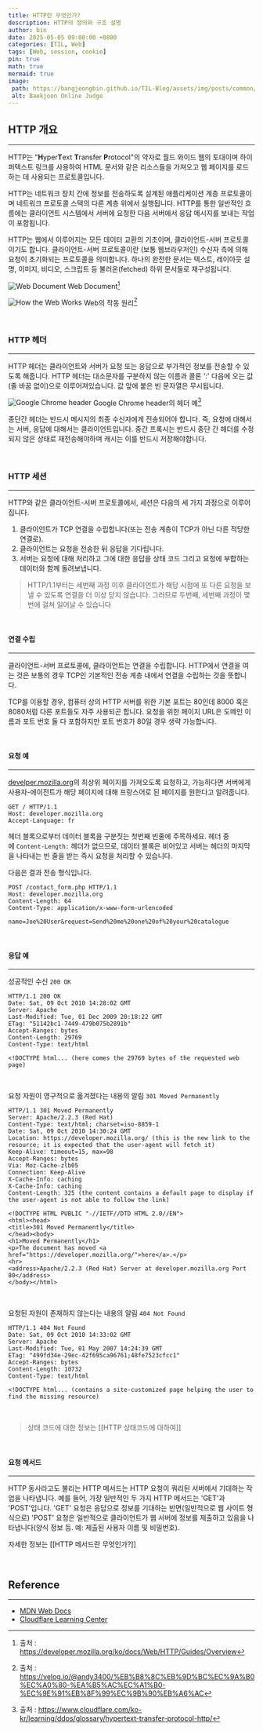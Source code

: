 ```yaml
---
title: HTTP란 무엇인가?
description: HTTP의 정의와 구조 설명
author: bin
date: 2025-05-05 09:00:00 +0800
categories: [TIL, Web]
tags: [Web, session, cookie]
pin: true
math: true
mermaid: true
image:
 path: https://bangjeongbin.github.io/TIL-Blog/assets/img/posts/common/http-main-image.png
 alt: Baekjoon Online Judge
---
```


## HTTP 개요
---
HTTP는 "**H**yper**T**ext **T**ransfer **P**rotocol"의 약자로 월드 와이드 웹의 토대이며 하이퍼텍스트 링크를 사용하여 HTML 문서와 같은 리소스들을 가져오고 웹 페이지를 로드하는 데 사용되는 프로토콜입니다. 

HTTP는 네트워크 장치 간에 정보를 전송하도록 설계된 애플리케이션 계층 프로토콜이며 네트워크 프로토콜 스택의 다른 계층 위에서 실행됩니다. HTTP를 통한 일반적인 흐름에는 클라이언트 시스템에서 서버에 요청한 다음 서버에서 응답 메시지를 보내는 작업이 포함됩니다.

HTTP는 웹에서 이루어지는 모든 데이터 교환의 기초이며, 클라이언트-서버 프로토콜이기도 합니다. 클라이언트-서버 프로토콜이란 (보통 웹브라우저인) 수신자 측에 의해 요청이 초기화되는 프로토콜을 의미합니다. 하나의 완전한 문서는 텍스트, 레이아웃 설명, 이미지, 비디오, 스크립트 등 불러온(fetched) 하위 문서들로 재구성됩니다.

![Web Document](https://mdn.github.io/shared-assets/images/diagrams/http/overview/fetching-a-page.svg)
Web Document[^1]

![How the Web Works](https://velog.velcdn.com/images/andy3400/post/632ce2c9-37df-4348-8c48-1cfefbea10bd/image.png)
Web의 작동 원리[^3]

<br>

### HTTP 헤더
---
HTTP 헤더는 클라이언트와 서버가 요청 또는 응답으로 부가적인 정보를 전송할 수 있도록 해줍니다. HTTP 헤더는 대소문자를 구분하지 않는 이름과 콜론 ':' 다음에 오는 값(줄 바꿈 없이)으로 이루어져있습니다. 값 앞에 붙은 빈 문자열은 무시됩니다.

![Google Chrome header](https://www.cloudflare.com/img/learning/ddos/glossary/hypertext-transfer-protocol-http/http-request-headers.png)
Google Chrome header의 헤더 예[^2]

종단간 헤더는 반드시 메시지의 최종 수신자에게 전송되어야 합니다. 즉, 요청에 대해서는 서버, 응답에 대해서는 클라이언트입니다. 중간 프록시는 반드시 종단 간 헤더를 수정되지 않은 상태로 재전송해야하며 캐시는 이를 반드시 저장해야합니다.

<br>

### HTTP 세션
---
HTTP와 같은 클라이언트-서버 프로토콜에서, 세션은 다음의 세 가지 과정으로 이루어집니다.

1. 클라이언트가 TCP 연결을 수립합니다(또는 전송 계층이 TCP가 아닌 다른 적당한 연결로).
2. 클라이언트는 요청을 전송한 뒤 응답을 기다립니다.
3. 서버는 요청에 대해 처리하고 그에 대한 응답을 상태 코드 그리고 요청에 부합하는 데이터와 함께 돌려보냅니다.

>HTTP/1.1부터는 세번째 과정 이후 클라이언트가 해당 시점에 또 다른 요청을 보낼 수 있도록 연결을 더 이상 닫지 않습니다. 그러므로 두번째, 세번째 과정이 몇 번에 걸쳐 일어날 수 있습니다

<br>

#### 연결 수립
---
클라이언트-서버 프로토콜에, 클라이언트는 연결을 수립합니다. HTTP에서 연결을 여는 것은 보통의 경우 TCP인 기본적인 전송 계층 내에서 연결을 수립하는 것을 뜻합니다.

TCP를 이용할 경우, 컴퓨터 상의 HTTP 서버를 위한 기본 포트는 80인데 8000 혹은 8080처럼 다른 포트들도 자주 사용되곤 합니다. 요청을 위한 페이지 URL은 도메인 이름과 포트 번호 둘 다 포함하지만 포트 번호가 80일 경우 생략 가능합니다.

<br>

#### 요청 예
---
[develper.mozilla.org](https://developer.mozilla.org/)의 최상위 페이지를 가져오도록 요청하고, 가능하다면 서버에게 사용자-에이전트가 해당 페이지에 대해 프랑스어로 된 페이지를 원한다고 알려줍니다.

```
GET / HTTP/1.1
Host: developer.mozilla.org
Accept-Language: fr
```

헤더 블록으로부터 데이터 블록을 구분짓는 첫번째 빈줄에 주목하세요. 헤더 중에 `Content-Length:` 헤더가 없으므로, 데이터 블록은 비어있고 서버는 헤더의 마지막을 나타내는 빈 줄을 받는 즉시 요청을 처리할 수 있습니다.

다음은 결과 전송 형식입니다.

```
POST /contact_form.php HTTP/1.1
Host: developer.mozilla.org
Content-Length: 64
Content-Type: application/x-www-form-urlencoded

name=Joe%20User&request=Send%20me%20one%20of%20your%20catalogue
```

<br>

#### 응답 예
---
성공적인 수신 `200 OK`
```
HTTP/1.1 200 OK
Date: Sat, 09 Oct 2010 14:28:02 GMT
Server: Apache
Last-Modified: Tue, 01 Dec 2009 20:18:22 GMT
ETag: "51142bc1-7449-479b075b2891b"
Accept-Ranges: bytes
Content-Length: 29769
Content-Type: text/html

<!DOCTYPE html... (here comes the 29769 bytes of the requested web page)
```

<br>

요청 자원이 영구적으로 옮겨졌다는 내용의 알림 `301 Moved Permanently`
```
HTTP/1.1 301 Moved Permanently
Server: Apache/2.2.3 (Red Hat)
Content-Type: text/html; charset=iso-8859-1
Date: Sat, 09 Oct 2010 14:30:24 GMT
Location: https://developer.mozilla.org/ (this is the new link to the resource; it is expected that the user-agent will fetch it)
Keep-Alive: timeout=15, max=98
Accept-Ranges: bytes
Via: Moz-Cache-zlb05
Connection: Keep-Alive
X-Cache-Info: caching
X-Cache-Info: caching
Content-Length: 325 (the content contains a default page to display if the user-agent is not able to follow the link)

<!DOCTYPE HTML PUBLIC "-//IETF//DTD HTML 2.0//EN">
<html><head>
<title>301 Moved Permanently</title>
</head><body>
<h1>Moved Permanently</h1>
<p>The document has moved <a href="https://developer.mozilla.org/">here</a>.</p>
<hr>
<address>Apache/2.2.3 (Red Hat) Server at developer.mozilla.org Port 80</address>
</body></html>
```

<br>

요청된 자원이 존재하지 않는다는 내용의 알림 `404 Not Found`
```
HTTP/1.1 404 Not Found
Date: Sat, 09 Oct 2010 14:33:02 GMT
Server: Apache
Last-Modified: Tue, 01 May 2007 14:24:39 GMT
ETag: "499fd34e-29ec-42f695ca96761;48fe7523cfcc1"
Accept-Ranges: bytes
Content-Length: 10732
Content-Type: text/html

<!DOCTYPE html... (contains a site-customized page helping the user to find the missing resource)
```
  
<br>

> 상태 코드에 대한 정보는 [[HTTP 상태코드에 대하여]]

<br>

#### 요청 메서드
---
HTTP 동사라고도 불리는 HTTP 메서드는 HTTP 요청이 쿼리된 서버에서 기대하는 작업을 나타냅니다. 예를 들어, 가장 일반적인 두 가지 HTTP 메서드는 'GET'과 'POST'입니다. 'GET' 요청은 응답으로 정보를 기대하는 반면(일반적으로 웹 사이트 형식으로) 'POST' 요청은 일반적으로 클라이언트가 웹 서버에 정보를 제출하고 있음을 나타냅니다(양식 정보 등. 예: 제출된 사용자 이름 및 비밀번호).

자세한 정보는 [[HTTP 메서드란 무엇인가?]]

<br>

## Reference
---
- [MDN Web Docs](https://developer.mozilla.org/ko/)
- [Cloudflare Learning Center](https://www.cloudflare.com/ko-kr/learning/)

[^1]: 출처 : https://developer.mozilla.org/ko/docs/Web/HTTP/Guides/Overview
[^2]: 출처 : https://www.cloudflare.com/ko-kr/learning/ddos/glossary/hypertext-transfer-protocol-http/
[^3]: 출처 : https://velog.io/@andy3400/%EB%B8%8C%EB%9D%BC%EC%9A%B0%EC%A0%80-%EA%B5%AC%EC%A1%B0-%EC%9E%91%EB%8F%99%EC%9B%90%EB%A6%AC
